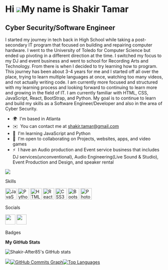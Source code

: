 Hi ![](https://user-images.githubusercontent.com/18350557/176309783-0785949b-9127-417c-8b55-ab5a4333674e.gif)My name is Shakir Tamar
====================================================================================================================================

Cyber Security/Software Engineer
-----------------

I started my journey in tech back in High School while taking a post-secondary IT program that focused on building and repairing computer hardware. I went to the University of Toledo for Computer Science but ended up pivoting in a different direction at the time. I switched my focus to my DJ and event business and went to school for Recording Arts and Technology. From there is when I decided to try learning how to program. This journey has been about 3-4 years for me and I started off all over the place, trying to learn multiple languages at once, watching too many videos, and not actually writing code. I am currently more focused and structured with my learning process and looking forward to continuing to learn more and growing in the field of IT. I am currently familiar with HTML, CSS, JavaScript, React, BootStrap, and Python. My goal is to continue to learn and build my skills as a Software Engineer/Developer and also in the area of Cyber Security. 

*   🌍  I'm based in Atlanta
*   ✉️  You can contact me at [shakir.tamar@gmail.com](mailto:shakir.tamar@gmail.com)
*   🧠  I'm learning JavaScript and Python
*   🤝  I'm open to collaborating on Projects, websites, apps, and video games
*   ⚡  I have an Audio production and Event service business that includes DJ services(unconventional), Audio Engineering(Live Sound & Studio), Event Production and Design, and speaker rental

<a href="https://www.twitter.com/ShakirTamar" target="_blank" rel="noreferrer"><img
                  src="https://img.shields.io/twitter/follow/ShakirTamar?logo=twitter&style=for-the-badge&color=0891b2&labelColor=1c1917"
                /></a>
                
 Skills 
<p align="left">
<a href="https://developer.mozilla.org/en-US/docs/Web/JavaScript" target="_blank" rel="noreferrer"><img src="https://raw.githubusercontent.com/danielcranney/readme-generator/main/public/icons/skills/javascript-colored.svg" width="36" height="36" alt="JavaScript" /></a>
<a href="https://www.python.org/" target="_blank" rel="noreferrer"><img src="https://raw.githubusercontent.com/danielcranney/readme-generator/main/public/icons/skills/python-colored.svg" width="36" height="36" alt="Python" /></a>
<a href="https://developer.mozilla.org/en-US/docs/Glossary/HTML5" target="_blank" rel="noreferrer"><img src="https://raw.githubusercontent.com/danielcranney/readme-generator/main/public/icons/skills/html5-colored.svg" width="36" height="36" alt="HTML5" /></a>
<a href="https://reactjs.org/" target="_blank" rel="noreferrer"><img src="https://raw.githubusercontent.com/danielcranney/readme-generator/main/public/icons/skills/react-colored.svg" width="36" height="36" alt="React" /></a>
<a href="https://www.w3.org/TR/CSS/#css" target="_blank" rel="noreferrer"><img src="https://raw.githubusercontent.com/danielcranney/readme-generator/main/public/icons/skills/css3-colored.svg" width="36" height="36" alt="CSS3" /></a>
<a href="https://getbootstrap.com/" target="_blank" rel="noreferrer"><img src="https://raw.githubusercontent.com/danielcranney/readme-generator/main/public/icons/skills/bootstrap-colored.svg" width="36" height="36" alt="Bootstrap" /></a>
<a href="https://www.adobe.com/uk/products/photoshop.html" target="_blank" rel="noreferrer"><img src="https://raw.githubusercontent.com/danielcranney/readme-generator/main/public/icons/skills/photoshop-colored.svg" width="36" height="36" alt="Photoshop" /></a>
</p>
                    
 Socials
<p align="left">
<!-- <a href="https://www.github.com/Shakir-After85" target="_blank" rel="noreferrer"><img src="https://raw.githubusercontent.com/danielcranney/readme-generator/main/public/icons/socials/github.svg" width="32" height="32" /></a> -->
  <a href="https://www.linkedin.com/in/shakir-tamar7619/" target="_blank" rel="noreferrer"><img src="https://raw.githubusercontent.com/danielcranney/readme-generator/main/public/icons/socials/linkedin.svg" width="32" height="32" /></a>
 <a href="https://www.twitter.com/ShakirTamar" target="_blank" rel="noreferrer"><img src="https://raw.githubusercontent.com/danielcranney/readme-generator/main/public/icons/socials/twitter.svg" width="32" height="32" /></a></p>

Badges

<b>My GitHub Stats</b>
<!-- <a href="http://www.github.com/Shakir-After85">  -->
  
  <img src="https://github-readme-stats.vercel.app/api?username=Shakir-After85&show_icons=true&hide=&count_private=true&title_color=0891b2&text_color=ffffff&icon_color=0891b2&bg_color=1c1917&hide_border=true&show_icons=true" alt="Shakir-After85's GitHub stats" /></a>


<a href="http://www.github.com/Shakir-After85">
<img src="https://github-readme-streak-stats.herokuapp.com/?user=Shakir-After85&stroke=ffffff&background=1c1917&ring=0891b2&fire=0891b2&currStreakNum=ffffff&currStreakLabel=0891b2&sideNums=ffffff&sideLabels=ffffff&dates=ffffff&hide_border=true" /></a><a
                      href="http://www.github.com/Shakir-After85"><img src="https://activity-graph.herokuapp.com/graph?username=Shakir-After85&bg_color=1c1917&color=ffffff&line=0891b2&point=ffffff&area_color=1c1917&area=true&hide_border=true&custom_title=GitHub%20Commits%20Graph" alt="GitHub Commits Graph" /></a><a href="https://github.com/Shakir-After85" align="left"><img src="https://github-readme-stats.vercel.app/api/top-langs/?username=Shakir-After85&langs_count=10&title_color=0891b2&text_color=ffffff&icon_color=0891b2&bg_color=1c1917&hide_border=true&locale=en&custom_title=Top%20%Languages" alt="Top Languages" /> </a>
